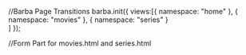 
//Barba Page Transitions
barba.init({
    views:[{
        namespace: "home"
    },
    {
        namespace: "movies"
    },
    {
        namespace: "series"
    }        
    ]
});



//Form Part for movies.html and series.html